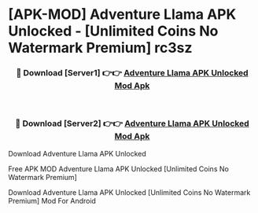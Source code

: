 # [APK-MOD] Adventure Llama APK Unlocked - [Unlimited Coins No Watermark Premium] rc3sz



<div align="center">
<h3>🔴 Download [Server1] 👉👉 <a href="https://momento.my/?title=Adventure_Llama_APK_Unlocked">Adventure Llama APK Unlocked Mod Apk</a></h3><br>

<h3>🔴 Download [Server2] 👉👉 <a href="https://momento.my/?title=Adventure_Llama_APK_Unlocked">Adventure Llama APK Unlocked Mod Apk</a></h3>
</div>



Download Adventure Llama APK Unlocked 

Free APK MOD Adventure Llama APK Unlocked [Unlimited Coins No Watermark Premium]

Download Adventure Llama APK Unlocked [Unlimited Coins No Watermark Premium] Mod For Android
